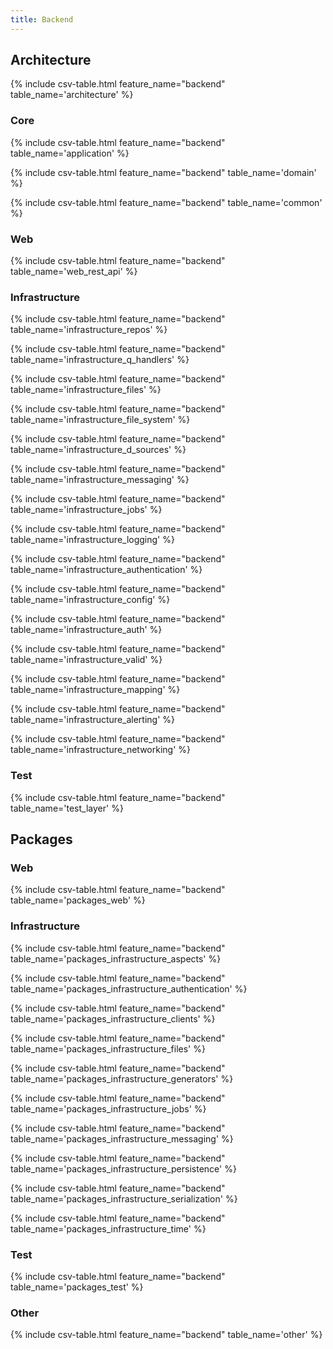 ```yaml
---
title: Backend
---
```


## Architecture

{% include csv-table.html feature_name="backend" table_name='architecture' %}

### Core

{% include csv-table.html feature_name="backend" table_name='application' %}

{% include csv-table.html feature_name="backend" table_name='domain' %}

{% include csv-table.html feature_name="backend" table_name='common' %}

### Web

{% include csv-table.html feature_name="backend" table_name='web_rest_api' %}

### Infrastructure

{% include csv-table.html feature_name="backend" table_name='infrastructure_repos' %}

{% include csv-table.html feature_name="backend" table_name='infrastructure_q_handlers' %}

{% include csv-table.html feature_name="backend" table_name='infrastructure_files' %}

{% include csv-table.html feature_name="backend" table_name='infrastructure_file_system' %}

{% include csv-table.html feature_name="backend" table_name='infrastructure_d_sources' %}

{% include csv-table.html feature_name="backend" table_name='infrastructure_messaging' %}

{% include csv-table.html feature_name="backend" table_name='infrastructure_jobs' %}

{% include csv-table.html feature_name="backend" table_name='infrastructure_logging' %}

{% include csv-table.html feature_name="backend" table_name='infrastructure_authentication' %}

{% include csv-table.html feature_name="backend" table_name='infrastructure_config' %}

{% include csv-table.html feature_name="backend" table_name='infrastructure_auth' %}

{% include csv-table.html feature_name="backend" table_name='infrastructure_valid' %}

{% include csv-table.html feature_name="backend" table_name='infrastructure_mapping' %}

{% include csv-table.html feature_name="backend" table_name='infrastructure_alerting' %}

{% include csv-table.html feature_name="backend" table_name='infrastructure_networking' %}

### Test

{% include csv-table.html feature_name="backend" table_name='test_layer' %}

## Packages

### Web

{% include csv-table.html feature_name="backend" table_name='packages_web' %}

### Infrastructure

{% include csv-table.html feature_name="backend" table_name='packages_infrastructure_aspects' %}

{% include csv-table.html feature_name="backend" table_name='packages_infrastructure_authentication' %}

{% include csv-table.html feature_name="backend" table_name='packages_infrastructure_clients' %}

{% include csv-table.html feature_name="backend" table_name='packages_infrastructure_files' %}

{% include csv-table.html feature_name="backend" table_name='packages_infrastructure_generators' %}

{% include csv-table.html feature_name="backend" table_name='packages_infrastructure_jobs' %}

{% include csv-table.html feature_name="backend" table_name='packages_infrastructure_messaging' %}

{% include csv-table.html feature_name="backend" table_name='packages_infrastructure_persistence' %}

{% include csv-table.html feature_name="backend" table_name='packages_infrastructure_serialization' %}

{% include csv-table.html feature_name="backend" table_name='packages_infrastructure_time' %}

### Test

{% include csv-table.html feature_name="backend" table_name='packages_test' %}

### Other

{% include csv-table.html feature_name="backend" table_name='other' %}
